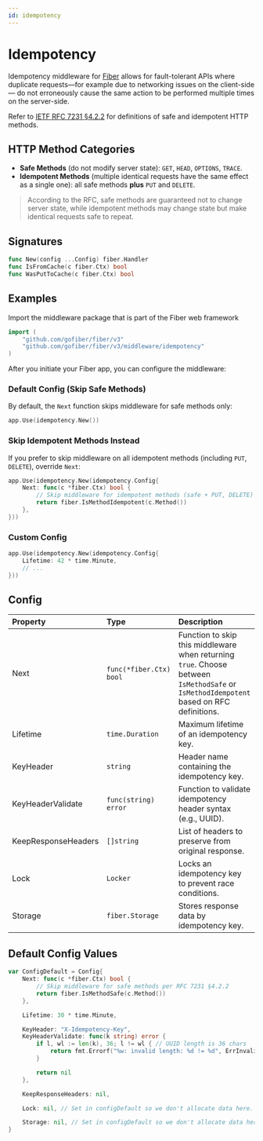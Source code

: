 ```yaml
---
id: idempotency
---
```


# Idempotency

Idempotency middleware for [Fiber](https://github.com/gofiber/fiber) allows for fault-tolerant APIs where duplicate requests—for example due to networking issues on the client-side — do not erroneously cause the same action to be performed multiple times on the server-side.

Refer to [IETF RFC 7231 §4.2.2](https://tools.ietf.org/html/rfc7231#section-4.2.2) for definitions of safe and idempotent HTTP methods.

## HTTP Method Categories

* **Safe Methods** (do not modify server state): `GET`, `HEAD`, `OPTIONS`, `TRACE`.
* **Idempotent Methods** (multiple identical requests have the same effect as a single one): all safe methods **plus** `PUT` and `DELETE`.

> According to the RFC, safe methods are guaranteed not to change server state, while idempotent methods may change state but make identical requests safe to repeat.

## Signatures

```go
func New(config ...Config) fiber.Handler
func IsFromCache(c fiber.Ctx) bool
func WasPutToCache(c fiber.Ctx) bool
```

## Examples

Import the middleware package that is part of the Fiber web framework

```go
import (
    "github.com/gofiber/fiber/v3"
    "github.com/gofiber/fiber/v3/middleware/idempotency"
)
```

After you initiate your Fiber app, you can configure the middleware:

### Default Config (Skip **Safe** Methods)

By default, the `Next` function skips middleware for safe methods only:

```go
app.Use(idempotency.New())
```

### Skip **Idempotent** Methods Instead

If you prefer to skip middleware on all idempotent methods (including `PUT`, `DELETE`), override `Next`:

```go
app.Use(idempotency.New(idempotency.Config{
    Next: func(c *fiber.Ctx) bool {
        // Skip middleware for idempotent methods (safe + PUT, DELETE)
        return fiber.IsMethodIdempotent(c.Method())
    },
}))
```

### Custom Config

```go
app.Use(idempotency.New(idempotency.Config{
    Lifetime: 42 * time.Minute,
    // ...
}))
```

## Config

| Property            | Type                    | Description                                                                                                                             | Default                                                             |
|:--------------------|:------------------------|:----------------------------------------------------------------------------------------------------------------------------------------|:--------------------------------------------------------------------|
| Next                | `func(*fiber.Ctx) bool` | Function to skip this middleware when returning `true`. Choose between `IsMethodSafe` or `IsMethodIdempotent` based on RFC definitions. | `func(c *fiber.Ctx) bool { return fiber.IsMethodSafe(c.Method()) }` |
| Lifetime            | `time.Duration`         | Maximum lifetime of an idempotency key.                                                                                                 | `30 * time.Minute`                                                  |
| KeyHeader           | `string`                | Header name containing the idempotency key.                                                                                             | `"X-Idempotency-Key"`                                               |
| KeyHeaderValidate   | `func(string) error`    | Function to validate idempotency header syntax (e.g., UUID).                                                                            | UUID length check (`36` characters)                                 |
| KeepResponseHeaders | `[]string`              | List of headers to preserve from original response.                                                                                     | `nil` (keep all headers)                                            |
| Lock                | `Locker`                | Locks an idempotency key to prevent race conditions.                                                                                    | In-memory locker                                                    |
| Storage             | `fiber.Storage`         | Stores response data by idempotency key.                                                                                                | In-memory storage                                                   |

## Default Config Values

```go
var ConfigDefault = Config{
    Next: func(c *fiber.Ctx) bool {
        // Skip middleware for safe methods per RFC 7231 §4.2.2
        return fiber.IsMethodSafe(c.Method())
    },

    Lifetime: 30 * time.Minute,

    KeyHeader: "X-Idempotency-Key",
    KeyHeaderValidate: func(k string) error {
        if l, wl := len(k), 36; l != wl { // UUID length is 36 chars
            return fmt.Errorf("%w: invalid length: %d != %d", ErrInvalidIdempotencyKey, l, wl)
        }

        return nil
    },

    KeepResponseHeaders: nil,

    Lock: nil, // Set in configDefault so we don't allocate data here.

    Storage: nil, // Set in configDefault so we don't allocate data here.
}
```
